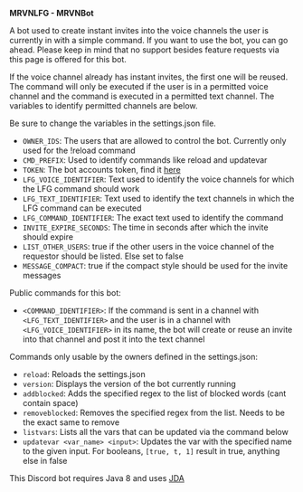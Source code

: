 **MRVNLFG - MRVNBot**

A bot used to create instant invites into the voice channels the user is currently in with a simple command.
If you want to use the bot, you can go ahead. Please keep in mind that no support besides feature requests via this page is offered for this bot.

If the voice channel already has instant invites, the first one will be reused. The command will only be executed if the user is in a permitted voice channel and the command is executed in a permitted text channel. The variables to identify permitted channels are below.

Be sure to change the variables in the settings.json file.
 - `OWNER_IDS`: The users that are allowed to control the bot. Currently only used for the !reload command
 - `CMD_PREFIX`: Used to identify commands like reload and updatevar
 - `TOKEN`: The bot accounts token, find it [here](https://discordapp.com/developers/applications/)
 - `LFG_VOICE_IDENTIFIER`: Text used to identify the voice channels for which the LFG command should work
 - `LFG_TEXT_IDENTIFIER`: Text used to identify the text channels in which the LFG command can be executed
 - `LFG_COMMAND_IDENTIFIER`: The exact text used to identify the command
 - `INVITE_EXPIRE_SECONDS`: The time in seconds after which the invite should expire
 - `LIST_OTHER_USERS`: true if the other users in the voice channel of the requestor should be listed. Else set to false
 - `MESSAGE_COMPACT`: true if the compact style should be used for the invite messages
 
Public commands for this bot:
 - `<COMMAND_IDENTIFIER>`: If the command is sent in a channel with `<LFG_TEXT_IDENTIFIER>` and the user is in a channel with `<LFG_VOICE_IDENTIFIER>` in its name, the bot will create or reuse an invite into that channel and post it into the text channel
 
Commands only usable by the owners defined in the settings.json:
- `reload`: Reloads the settings.json
- `version`: Displays the version of the bot currently running
- `addblocked`: Adds the specified regex to the list of blocked words (cant contain space)
- `removeblocked`: Removes the specified regex from the list. Needs to be the exact same to remove
- `listvars`: Lists all the vars that can be updated via the command below
- `updatevar <var_name> <input>`: Updates the var with the specified name to the given input. For booleans, `[true, t, 1]` result in true, anything else in false

This Discord bot requires Java 8 and uses [JDA](https://github.com/DV8FromTheWorld/JDA)
